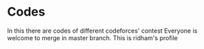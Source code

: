 # Codes
In this there are codes of different codeforces' contest
Everyone is welcome to merge in master branch. 
This is ridham's profile
